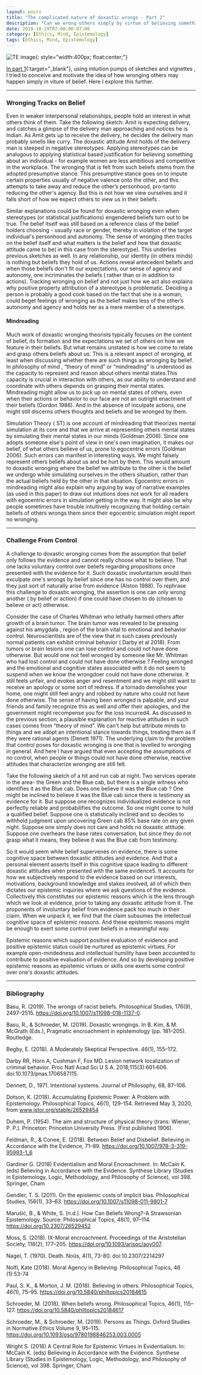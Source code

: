 ```yaml
---
layout: posts
title: "The complicated nature of doxastic wrongs - Part 2"
description: "Can we wrong others simply by virtue of believing something about them?. Here I try to argue that we do."
date: 2019-10-29T07:00:00-07:00
category: [Ethics, Mind, Epistemology]
tags: [Ethics, Mind, Epistemology]
---
```

![TE image](/images/dw.jfif){: style="width:400px; float:center;"}

[In part 1](https://perrin-ay.github.io/ethics/mind/epistemology/2019/10/19/The-complicated-nature-of-doxastic-wrongs.html){:target="_blank"}, using intuition pumps of sketches and vignettes , I tried to conceive and motivate the idea of how wronging others may happen simply in viture of belief. Here I explore this further.

---

### Wronging Tracks on Belief

Even in weaker interpersonal relationships, people hold an interest in what others think of them. Take the following sketch: Amit is expecting delivery, and catches a glimpse of the delivery man approaching and notices he is Indian. As Amit gets up to receive the delivery, he decides the delivery man probably smells like curry. The doxastic attitude Amit holds of the delivery man is steeped in negative stereotypes. Applying stereotypes can be analogous to applying statistical based justification for believing something about an individual - for example women are less ambitious and competitive in the workplace. The wronging that is felt from such beliefs stems from the adopted presumptive stance. This presumptive stance goes on to impute certain properties usually of negative valence onto the other, and this attempts to take away and reduce the other’s personhood, pro-tanto reducing the other's agency. But this is not how we view ourselves and it falls short of how we expect others to view us in their beliefs . 

Similar explanations could be found for doxastic wronging even when stereotypes (or statistical justifications) engendered beliefs turn out to be true. The belief itself was still based on a reference class of the belief holders choosing - usually race or gender, thereby in violation of the target individual's personhood and autonomy. The sense of wronging then tracks on the belief itself and what matters is the belief and how that doxastic attitude came to be( in this case from the stereotype). This underlies previous sketches as well. In any relationship, our identity (in others minds) is nothing but beliefs they hold of us. Actions reveal antecedent beliefs and when those beliefs don't fit our expectations, our sense of agency and autonomy, one incriminates the beliefs ( rather than or in addition to actions). Tracking wronging on belief and not just how we act also explains why positive property attribution of a stereotype is problematic. Deciding a person is probably a good cook based on the fact that she is a woman, could beget feelings of wronging as the belief makes less of the other’s autonomy and agency and holds her as a mere member of a stereotype.

#### Mindreading

Much work of doxastic wronging theorists typically focuses on the content of belief, its formation and the expectations we set of others on how we feature in their beliefs. But what remains unstated is how we come to relate and grasp others beliefs about us. This is a relevant aspect of wronging, at least when discussing whether there are such things as wronging by belief. In philosophy of mind , “theory of mind” or “mindreading” is understood as the capacity to represent and reason about others mental states.This capacity is crucial in interaction with others, as our ability to understand and coordinate with others depends on grasping their mental states. Mindreading might allow us to pick up on mental states of others, even when their actions or behavior to our face are not an outright enactment of their beliefs (Gordon 1986). And in the absence of inculpate actions, one might still discerns others thoughts and beliefs and be wronged by them. 

Simulation Theory ( ST) is one account of mindreading that theorizes mental simulation at its core and that we arrive at representing others mental states by simulating their mental states in our minds (Goldman 2006). Since one adopts someone else's point of view in one's own imagination, it makes our belief, of what others believe of us, prone to egocentric errors (Goldman 2006). Such errors can manifest in interesting ways. We might falsely represent others beliefs about us and be hurt by them. This would amount to doxastic wronging where the belief we attribute to the other is the belief we undergo while simulating ourselves in the others situation, rather than the actual beliefs held by the other in that situation. Egocentric errors in mindreading might also explain why arguing by way of narrative examples (as used in this paper) to draw out intuitions does not work for all readers with egocentric errors in simulation getting in the way. It might also be why people sometimes have trouble intuitively recognizing that holding certain beliefs of others wrongs them since their egocentric simulation might report no wronging.

---

### Challenge From Control

A challenge to doxastic wronging comes from the assumption that belief only follows the evidence and cannot really choose what to believe. That one lacks voluntary control over beliefs regarding propositions once presented with the evidence for it. Such doxastic involuntarism would then exculpate one's wrongs by belief since one has no control over them, and they just sort of naturally arise from evidence (Alston 1988). To rephrase this challenge to doxastic wronging, the assertion is one can only wrong another ( by belief or action) if one could have chosen to do (chosen to believe or act) otherwise. 

Consider the case of Charles Whitman who lethally harmed others after growth of a brain tumor. The brain tumor was revealed to be pressing against his amygdala , region of the brain vital to emotional and behavior control. Neuroscientists are of the view that in such cases previously normal patients can exhibit criminal behavior ( Darby et al 2018). From tumors or brain lesions one can lose control and could not have done otherwise. But would one not feel wronged by someone like Mr. Whitman who had lost control and could not have done otherwise ? Feeling wronged and the emotional and cognitive states associated with it do not seem to suspend when we know the wrongdoer could not have done otherwise. It still feels unfair, and evokes anger and resentment and we might still want to receive an apology or some sort of redress. If a tornado demolishes your home, one might still feel angry and robbed by nature who could not have done otherwise. The sense of having been wronged is palpable,  and your friends and family recognize this as well and offer their apologies, and the government might recompense you for the loss incurred4. As discussed in the previous section, a plausible explanation for reactive attitudes in such cases comes from “theory of mind”. We can't help but attribute minds to things and we adopt an intentional stance towards things, treating them as if they were rational agents (Denett 1971). The underlying claim to the problem that control poses for doxastic wronging is one that is levelled to wronging in general. And here I have argued that even accepting the assumptions of no control, when people or things could not have done otherwise, reactive attitudes that characterize wronging are still felt. 

Take the following sketch of a hit and run cab at night. Two services operate in the area- the Green and the Blue cab, but there is a single witness who identifies it as the Blue cab. Does one believe it was the Blue cab ? One might be inclined to believe it was the Blue cab since there is testimony as evidence for it. But suppose one recognizes individualized evidence is not perfectly reliable and probabilifies the outcome. So one might come to hold a qualified belief. Suppose one is statistically inclined and so decides to withhold judgment upon uncovering Green cab 85% base rate on any given night. Suppose one simply does not care and holds no doxastic attitude. Suppose one overhears the base rates conversation, but since they do not grasp what it means, they believe it was the Blue cab from testimony. 

So it would seem while belief supervenes on evidence, there is some cognitive space between doxastic attitudes and evidence. And that a personal element asserts itself in this cognitive space leading to different doxastic attitudes when presented with the same evidence5. It accounts for how we subjectively respond to the evidence based on our interests, motivations, background knowledge and stakes involved, all of which then dictates our epistemic inquiries where we ask questions of the evidence. Collectively this constitutes our epistemic reasons which is the lens through which we look at evidence, prior to taking any doxastic attitude from it. The proponents of involuntary belief from evidence pack too much in their claim. When we unpack it, we find that the claim subsumes the intellectual cognitive space of epistemic reasons. And these epistemic reasons might be enough to exert some control over beliefs in a meaningful way.

Epistemic reasons which support positive evaluation of evidence and positive epistemic status could be nurtured as epistemic virtues. For example open-mindedness and intellectual humility have been accounted to contribute to positive evaluation of evidence. And so by developing positive epistemic reasons as epistemic virtues or skills one exerts some control over one's doxastic attitudes.

---

### Bibliography

Basu, R. (2019). The wrongs of racist beliefs. Philosophical Studies, 176(9), 2497–2515. https://doi.org/10.1007/s11098-018-1137-0. 

Basu, R., & Schroeder, M. (2019). Doxastic wrongings. In B. Kim, & M. McGrath (Eds.), Pragmatic encroachment in epistemology (pp. 181–205). Routledge.

Begby, E. (2018). A Moderately Skeptical Perspective. 46(1), 155–172.

Darby RR, Horn A, Cushman F, Fox MD. Lesion network localization of criminal behavior. Proc Natl Acad Sci U S A. 2018;115(3):601‐606. doi:10.1073/pnas.1706587115.

Dennett, D., 1971. Intentional systems. Journal of Philosophy, 68, 87–106.

Dotson, K. (2018). Accumulating Epistemic Power: A Problem with Epistemology. Philosophical Topics, 46(1), 129-154. Retrieved May 3, 2020, from www.jstor.org/stable/26529454

Duhem, P. (1954). The aim and structure of physical theory (trans: Wiener, P. P.). Princeton: Princeton University Press. (First published 1906).

Feldman, R., & Conee, E. (2018). Between Belief and Disbelief. Believing in Accordance with the Evidence, 71–89. https://doi.org/10.1007/978-3-319-95993-1_6

Gardiner G. (2018) Evidentialism and Moral Encroachment. In: McCain K. (eds) Believing in Accordance with the Evidence. Synthese Library (Studies in Epistemology, Logic, Methodology, and Philosophy of Science), vol 398. Springer, Cham

Gendler, T. S. (2011). On the epistemic costs of implicit bias. Philosophical Studies, 156(1), 33–63. https://doi.org/10.1007/s11098-011-9801-7

Marušić, B., & White, S. (n.d.). How Can Beliefs Wrong?-A Strawsonian Epistemology. Source: Philosophical Topics, 46(1), 97–114. https://doi.org/10.2307/26529452

Moss, S. (2018). IX-Moral encroachment. Proceedings of the Aristotelian Society, 118(2), 177–205. https://doi.org/10.1093/arisoc/aoy007. 

Nagel, T. (1970). Death. Noûs, 4(1), 73-80. doi:10.2307/2214297

Nolfi, Kate (2018). Moral Agency in Believing. Philosophical Topics, 46 (1):53-74

Paul, S. K., & Morton, J. M. (2018). Believing in others. Philosophical Topics, 46(1), 75–95. https://doi.org/10.5840/philtopics20184615

Schroeder, M. (2018). When beliefs wrong. Philosophical Topics, 46(1), 115–127. https://doi.org/10.5840/philtopics20184617

Schroeder, M., & Schroeder, M. (2019). Persons as Things. Oxford Studies in Normative Ethics Volume 9, 95–115. https://doi.org/10.1093/oso/9780198846253.003.0005

Wright S. (2018) A Central Role for Epistemic Virtues in Evidentialism. In: McCain K. (eds) Believing in Accordance with the Evidence. Synthese Library (Studies in Epistemology, Logic, Methodology, and Philosophy of Science), vol 398. Springer, Cham


